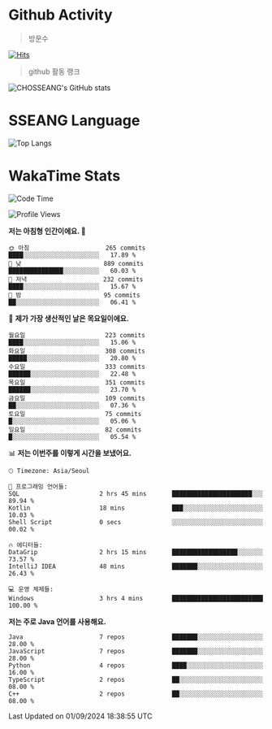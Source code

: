 <!--
**CHOSSEANG/CHOSSEANG** is a ✨ _special_ ✨ repository because its `README.md` (this file) appears on your GitHub profile.

Here are some ideas to get you started:

- 🔭 I’m currently working on ...
- 🌱 I’m currently learning ...
- 👯 I’m looking to collaborate on ...
- 🤔 I’m looking for help with ...
- 💬 Ask me about ...
- 📫 How to reach me: ...
- 😄 Pronouns: ...
- ⚡ Fun fact: ...
-->

# Github Activity
> 방문수

[![Hits](https://hits.seeyoufarm.com/api/count/incr/badge.svg?url=https%3A%2F%2Fgithub.com%2FCHOSSEANG&count_bg=%238AED3E&title_bg=%23495358&icon=electron.svg&icon_color=%23E7E7E7&title=CHOSSEANG&edge_flat=false)](https://hits.seeyoufarm.com)
> github 활동 랭크

![CHOSSEANG's GitHub stats](https://github-readme-stats.vercel.app/api?username=CHOSSEANG&show_icons=true&theme=radical)

# SSEANG Language
![Top Langs](https://github-readme-stats.vercel.app/api/top-langs/?username=CHOSSEANG&layout=compact)

# WakaTime Stats

<!--START_SECTION:waka-->
![Code Time](http://img.shields.io/badge/Code%20Time-37%20hrs%2015%20mins-blue)

![Profile Views](http://img.shields.io/badge/Profile%20Views-395-blue)

**저는 아침형 인간이에요. 🐤** 

```text
🌞 아침                     265 commits         ████░░░░░░░░░░░░░░░░░░░░░   17.89 % 
🌆 낮　                     889 commits         ███████████████░░░░░░░░░░   60.03 % 
🌃 저녁                     232 commits         ████░░░░░░░░░░░░░░░░░░░░░   15.67 % 
🌙 밤　                     95 commits          ██░░░░░░░░░░░░░░░░░░░░░░░   06.41 % 
```
📅 **제가 가장 생산적인 날은 목요일이에요.** 

```text
월요일                      223 commits         ████░░░░░░░░░░░░░░░░░░░░░   15.06 % 
화요일                      308 commits         █████░░░░░░░░░░░░░░░░░░░░   20.80 % 
수요일                      333 commits         ██████░░░░░░░░░░░░░░░░░░░   22.48 % 
목요일                      351 commits         ██████░░░░░░░░░░░░░░░░░░░   23.70 % 
금요일                      109 commits         ██░░░░░░░░░░░░░░░░░░░░░░░   07.36 % 
토요일                      75 commits          █░░░░░░░░░░░░░░░░░░░░░░░░   05.06 % 
일요일                      82 commits          █░░░░░░░░░░░░░░░░░░░░░░░░   05.54 % 
```


📊 **저는 이번주를 이렇게 시간을 보냈어요.** 

```text
🕑︎ Timezone: Asia/Seoul

💬 프로그래밍 언어들: 
SQL                      2 hrs 45 mins       ██████████████████████░░░   89.94 % 
Kotlin                   18 mins             ███░░░░░░░░░░░░░░░░░░░░░░   10.03 % 
Shell Script             0 secs              ░░░░░░░░░░░░░░░░░░░░░░░░░   00.02 % 

🔥 에디터들: 
DataGrip                 2 hrs 15 mins       ██████████████████░░░░░░░   73.57 % 
IntelliJ IDEA            48 mins             ███████░░░░░░░░░░░░░░░░░░   26.43 % 

💻 운영 체제들: 
Windows                  3 hrs 4 mins        █████████████████████████   100.00 % 
```

**저는 주로 Java 언어를 사용해요.** 

```text
Java                     7 repos             ███████░░░░░░░░░░░░░░░░░░   28.00 % 
JavaScript               7 repos             ███████░░░░░░░░░░░░░░░░░░   28.00 % 
Python                   4 repos             ████░░░░░░░░░░░░░░░░░░░░░   16.00 % 
TypeScript               2 repos             ██░░░░░░░░░░░░░░░░░░░░░░░   08.00 % 
C++                      2 repos             ██░░░░░░░░░░░░░░░░░░░░░░░   08.00 % 
```




 Last Updated on 01/09/2024 18:38:55 UTC
<!--END_SECTION:waka-->

